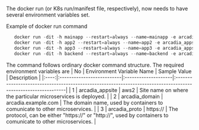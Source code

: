 The docker run (or K8s run/manifest file, respectively), now needs to have several environment variables set.

Example of docker run command 
```python
   docker run -dit -h mainapp --restart=always --name=mainapp -e arcadia_appsite="aws2" -e arcadia_proto="https://" -e arcadia_domain="arcadia.example.com" -p 80:80 doddywid/arcadia-mainapp:v3
   docker run -dit -h app2 --restart=always --name=app2 -e arcadia_appsite="aws2" -e arcadia_proto="https://" -e arcadia_domain="arcadia.example.com" -p 81:80 doddywid/arcadia-app2:v3
   docker run -dit -h app3 --restart=always --name=app3 -e arcadia_appsite="aws2" -e arcadia_proto="https://" -e arcadia_domain="arcadia.example.com" -p 82:80 doddywid/arcadia-app3:v3
   docker run -dit -h backend --restart=always --name=backend -e arcadia_appsite="aws2" -e arcadia_proto="https://" -e arcadia_domain="arcadia.example.com" -p 83:80 doddywid/arcadia-backend:v3
```

The command follows ordinary docker command structure.
The required environment variables are
|  No  | Environment Variable Name | Sample Value        | Description                                                                                                   |
|:----:|:--------------------------|:--------------------|:--------------------------------------------------------------------------------------------------------------|
|  1   | arcadia_appsite           | aws2                | Site name on where the particular microservices is deployed.                                                  |
|  2   | arcadia_domain            | arcadia.example.com | The domain name, used by containers to comunicate to other microservices.                                     |
|  3   | arcadia_proto             | https://            | The protocol, can be either "https://" or "http://", used by containers to comunicate to other microservices. |

